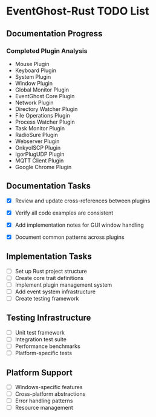 # EventGhost-Rust TODO List

## Documentation Progress

### Completed Plugin Analysis
- Mouse Plugin
- Keyboard Plugin
- System Plugin
- Window Plugin
- Global Monitor Plugin
- EventGhost Core Plugin
- Network Plugin
- Directory Watcher Plugin
- File Operations Plugin
- Process Watcher Plugin
- Task Monitor Plugin
- RadioSure Plugin
- Webserver Plugin
- OnkyoISCP Plugin
- IgorPlugUDP Plugin
- MQTT Client Plugin
- Google Chrome Plugin

## Documentation Tasks
- [X] Review and update cross-references between plugins
- [X] Verify all code examples are consistent
- [X] Add implementation notes for GUI window handling
- [X] Document common patterns across plugins


## Implementation Tasks
- [ ] Set up Rust project structure
- [ ] Create core trait definitions
- [ ] Implement plugin management system
- [ ] Add event system infrastructure
- [ ] Create testing framework

## Testing Infrastructure
- [ ] Unit test framework
- [ ] Integration test suite
- [ ] Performance benchmarks
- [ ] Platform-specific tests

## Platform Support
- [ ] Windows-specific features
- [ ] Cross-platform abstractions
- [ ] Error handling patterns
- [ ] Resource management
